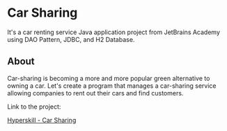 Car Sharing
======
It's a car renting service Java application project from JetBrains Academy using DAO Pattern, JDBC, and H2 Database.

About
------
Car-sharing is becoming a more and more popular green alternative to owning a car. Let's create a program that manages a car-sharing service allowing companies to rent out their cars and find customers.

Link to the project:

[Hyperskill - Car Sharing](https://hyperskill.org/projects/140)
